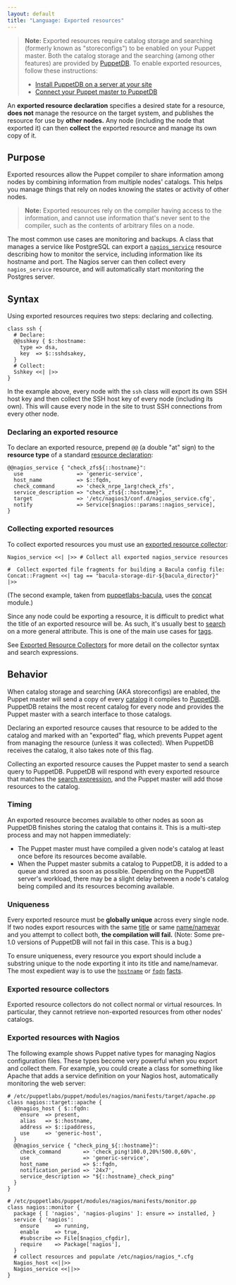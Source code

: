 ```yaml
---
layout: default
title: "Language: Exported resources"
---
```


[resources]: ./lang_resources.html
[nagios_service]: ./type.html#nagiosservice
[concat]: http://forge.puppetlabs.com/ripienaar/concat
[title]: ./lang_resources.html#title
[namevar]: ./lang_resources.html#namenamevar
[hostname]: {{facter}}/core_facts.html#hostname
[fqdn]: {{facter}}/core_facts.html#fqdn
[tags]: ./lang_tags.html
[facts]: ./lang_variables.html#facts
[bacula]: https://forge.puppetlabs.com/puppetlabs/bacula
[exported_collector]: ./lang_collectors.html#exported-resource-collectors
[search]: ./lang_collectors.html#search-expressions
[puppetdb]: {{puppetdb}}/
[puppetdb_connect]: {{puppetdb}}/connect_puppet_master.html
[puppetdb_install]: {{puppetdb}}/install_via_module.html
[catalog]: ./lang_summary.html#compilation-and-catalogs

> **Note:** Exported resources require catalog storage and searching (formerly known as "storeconfigs") to be enabled on your Puppet master. Both the catalog storage and the searching (among other features) are provided by [PuppetDB][]. To enable exported resources, follow these instructions:
>
> * [Install PuppetDB on a server at your site][puppetdb_install]
> * [Connect your Puppet master to PuppetDB][puppetdb_connect]

An **exported resource declaration** specifies a desired state for a resource, **does not** manage the resource on the target system, and publishes the resource for use by **other nodes.** Any node (including the node that exported it) can then **collect** the exported resource and manage its own copy of it.

## Purpose


Exported resources allow the Puppet compiler to share information among nodes by combining information from multiple nodes' catalogs. This helps you manage things that rely on nodes knowing the states or activity of other nodes.

> **Note:** Exported resources rely on the compiler having access to the information, and cannot use information that's never sent to the compiler, such as the contents of arbitrary files on a node.

The most common use cases are monitoring and backups. A class that manages a service like PostgreSQL can export a [`nagios_service`][nagios_service] resource describing how to monitor the service, including information like its hostname and port. The Nagios server can then collect every `nagios_service` resource, and will automatically start monitoring the Postgres server.


## Syntax


Using exported resources requires two steps: declaring and collecting.

``` puppet
class ssh {
  # Declare:
  @@sshkey { $::hostname:
    type => dsa,
    key  => $::sshdsakey,
  }
  # Collect:
  Sshkey <<| |>>
}
```

In the example above, every node with the `ssh` class will export its own SSH host key and then collect the SSH host key of every node (including its own). This will cause every node in the site to trust SSH connections from every other node.

### Declaring an exported resource

To declare an exported resource, prepend `@@` (a double "at" sign) to the **resource type** of a standard [resource declaration][resources]:

``` puppet
@@nagios_service { "check_zfs${::hostname}":
  use                 => 'generic-service',
  host_name           => $::fqdn,
  check_command       => 'check_nrpe_1arg!check_zfs',
  service_description => "check_zfs${::hostname}",
  target              => '/etc/nagios3/conf.d/nagios_service.cfg',
  notify              => Service[$nagios::params::nagios_service],
}
```

### Collecting exported resources

To collect exported resources you must use an [exported resource collector][exported_collector]:

``` puppet
Nagios_service <<| |>> # Collect all exported nagios_service resources

#  Collect exported file fragments for building a Bacula config file:
Concat::Fragment <<| tag == "bacula-storage-dir-${bacula_director}" |>>
```

(The second example, taken from [puppetlabs-bacula][bacula], uses the [concat][] module.)

Since any node could be exporting a resource, it is difficult to predict what the title of an exported resource will be. As such, it's usually best to [search][] on a more general attribute. This is one of the main use cases for [tags][].

See [Exported Resource Collectors][exported_collector] for more detail on the collector syntax and search expressions.

    
## Behavior


When catalog storage and searching (AKA storeconfigs) are enabled, the Puppet master will send a copy of every [catalog][] it compiles to [PuppetDB][]. PuppetDB retains the most recent catalog for every node and provides the Puppet master with a search interface to those catalogs.

Declaring an exported resource causes that resource to be added to the catalog and marked with an "exported" flag, which prevents Puppet agent from managing the resource (unless it was collected). When PuppetDB receives the catalog, it also takes note of this flag.

Collecting an exported resource causes the Puppet master to send a search query to PuppetDB. PuppetDB will respond with every exported resource that matches the [search expression][search], and the Puppet master will add those resources to the catalog.

### Timing

An exported resource becomes available to other nodes as soon as PuppetDB finishes storing the catalog that contains it. This is a multi-step process and may not happen immediately:

* The Puppet master must have compiled a given node's catalog at least once before its resources become available.
* When the Puppet master submits a catalog to PuppetDB, it is added to a queue and stored as soon as possible. Depending on the PuppetDB server's workload, there may be a slight delay between a node's catalog being compiled and its resources becoming available.

### Uniqueness

Every exported resource must be **globally unique** across every single node. If two nodes export resources with the same [title][] or same [name/namevar][namevar] and you attempt to collect both, **the compilation will fail.** (Note: Some pre-1.0 versions of PuppetDB will not fail in this case. This is a bug.)

To ensure uniqueness, every resource you export should include a substring unique to the node exporting it into its title and name/namevar. The most expedient way is to use the [`hostname`][hostname] or [`fqdn`][fqdn] [facts][].

### Exported resource collectors

Exported resource collectors do not collect normal or virtual resources. In particular, they cannot retrieve non-exported resources from other nodes' catalogs.

### Exported resources with Nagios

The following example shows Puppet native types for managing Nagios configuration
files. These types become very powerful when you export and collect
them. For example, you could create a class for something like
Apache that adds a service definition on your Nagios host,
automatically monitoring the web server:

``` puppet
# /etc/puppetlabs/puppet/modules/nagios/manifests/target/apache.pp
class nagios::target::apache {
  @@nagios_host { $::fqdn:
    ensure  => present,
    alias   => $::hostname,
    address => $::ipaddress,
    use     => 'generic-host',
  }
  @@nagios_service { "check_ping_${::hostname}":
    check_command       => 'check_ping!100.0,20%!500.0,60%',
    use                 => 'generic-service',
    host_name           => $::fqdn,
    notification_period => '24x7',
    service_description => "${::hostname}_check_ping"
  }
}

# /etc/puppetlabs/puppet/modules/nagios/manifests/monitor.pp
class nagios::monitor {
  package { [ 'nagios', 'nagios-plugins' ]: ensure => installed, }
  service { 'nagios':
    ensure     => running,
    enable     => true,
    #subscribe => File[$nagios_cfgdir],
    require    => Package['nagios'],
  }
  # collect resources and populate /etc/nagios/nagios_*.cfg
  Nagios_host <<||>>
  Nagios_service <<||>>
}
```
